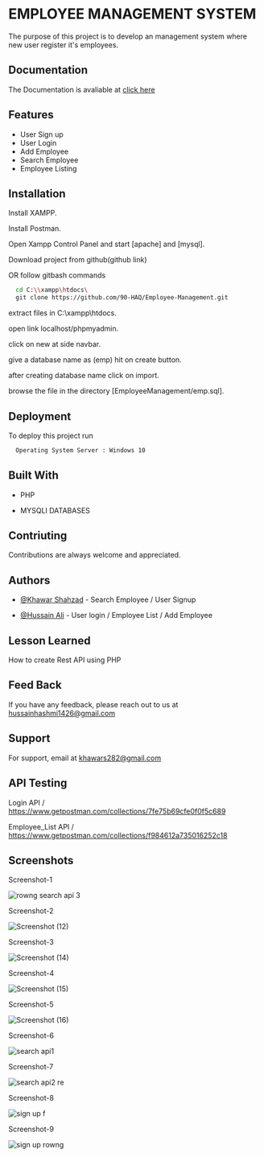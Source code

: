 
# EMPLOYEE MANAGEMENT SYSTEM

The purpose of this project is to develop an management system where new user register it's employees.

## Documentation

The Documentation is avaliable at [click here](https://shields.io/)

## Features

 - User Sign up
 - User Login
 - Add Employee
 - Search Employee
 - Employee Listing


## Installation

Install XAMPP.

Install Postman.

Open Xampp Control Panel and start [apache] and [mysql].

Download project from
github(github link)

OR follow gitbash commands

```bash
  cd C:\\xampp\htdocs\
  git clone https://github.com/90-HAQ/Employee-Management.git
```

extract files in C:\xampp\htdocs.

open link localhost/phpmyadmin.

click on new at side navbar.

give a database name as (emp) hit on create button.

after creating database name click on import.

browse the file in the directory [EmployeeManagement/emp.sql].
    

## Deployment

To deploy this project run

```bash
  Operating System Server : Windows 10
```

## Built With
  
- PHP

- MYSQLI DATABASES

## Contriuting

Contributions are always welcome and appreciated.

## Authors

- [@Khawar Shahzad](https://github.com/khawars282) - Search Employee / User Signup

- [@Hussain Ali](https://github.com/90-HAQ) - User login / Employee List / Add Employee

## Lesson Learned

How to create Rest API using PHP

## Feed Back

If you have any feedback, please reach out to us at hussainhashmi1426@gmail.com

## Support

For support, email at khawars282@gmail.com

## API Testing

Login API / https://www.getpostman.com/collections/7fe75b69cfe0f0f5c689

Employee_List API / https://www.getpostman.com/collections/f984612a735016252c18

## Screenshots

Screenshot-1 

![rowng search api 3](https://user-images.githubusercontent.com/89655002/138071467-3b847446-34c7-4855-afb6-cfe877783aff.png)

Screenshot-2

![Screenshot (12)](https://user-images.githubusercontent.com/89655002/138071708-9d76d606-dcda-441c-96d5-068d382aa8c3.png)

Screenshot-3

![Screenshot (14)](https://user-images.githubusercontent.com/89655002/138071942-944d8f70-667e-4cd4-a9e0-4fbbec2221b1.png)

Screenshot-4

![Screenshot (15)](https://user-images.githubusercontent.com/89655002/138072056-23a99123-c4e3-43f2-829c-66c3b0dba85e.png)

Screenshot-5

![Screenshot (16)](https://user-images.githubusercontent.com/89655002/138072197-db9991fa-6fa1-4cfb-a027-1765189bc199.png)

Screenshot-6

![search api1](https://user-images.githubusercontent.com/89655002/138072237-2f68e23b-d577-4270-90ce-d0e35a91d57d.png)

Screenshot-7

![search api2 re](https://user-images.githubusercontent.com/89655002/138072308-4dcc8131-e9cf-43c4-a281-d1bea4156089.png)

Screenshot-8

![sign up f](https://user-images.githubusercontent.com/89655002/138072363-c1dbd56f-af8c-4aa2-a847-ccae2e9a5cd9.png)

Screenshot-9

![sign up rowng](https://user-images.githubusercontent.com/89655002/138072414-66741376-492c-4ac0-a393-535646f5b9a4.png)
